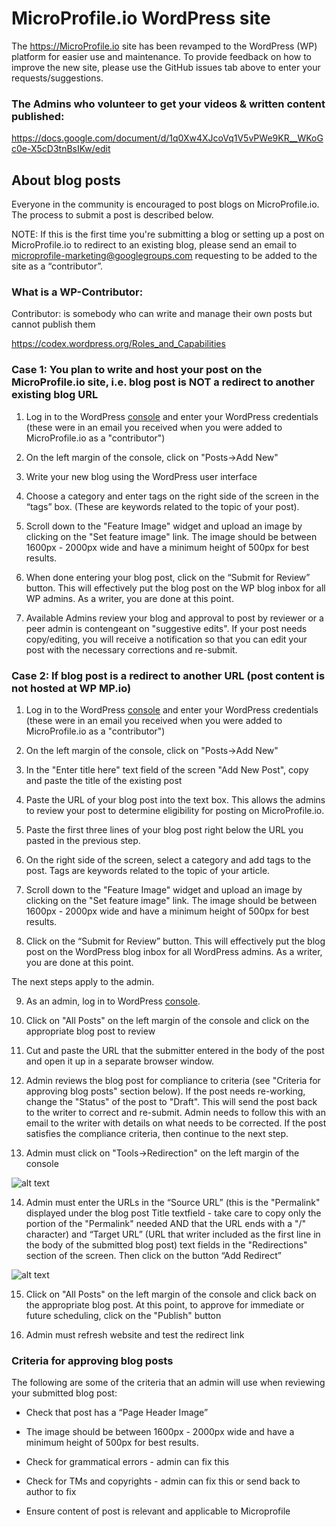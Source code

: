 # MicroProfile.io WordPress site

The https://MicroProfile.io site has been revamped to the WordPress (WP) platform for easier use and maintenance. To provide feedback on how to improve the new site, please use the GitHub issues tab above to enter your requests/suggestions.

### The Admins who volunteer to get your videos & written content published: 

https://docs.google.com/document/d/1q0Xw4XJcoVq1V5vPWe9KR__WKoGc0e-X5cD3tnBsIKw/edit

## About blog posts

Everyone in the community is encouraged to post blogs on MicroProfile.io. The process to submit a post is described below.

NOTE: If this is the first time you're submitting a blog or setting up a post on MicroProfile.io to redirect to an existing blog, please send an email to microprofile-marketing@googlegroups.com requesting to be added to the site as a “contributor”.

### What is a WP-Contributor:

Contributor: is somebody who can write and manage their own posts but cannot publish them

 https://codex.wordpress.org/Roles_and_Capabilities


### Case 1: You plan to write and host your post on the MicroProfile.io site, i.e. blog post is NOT a redirect to another existing blog URL

1. Log in to the WordPress [console](https://microprofile.wpengine.com/wp-admin/) and enter your WordPress credentials (these were in an email you received when you were added to MicroProfile.io as a "contributor")

2. On the left margin of the console, click on "Posts->Add New"

3. Write your new blog using the WordPress user interface

4. Choose a category and enter tags on the right side of the screen in the “tags” box. (These are keywords related to the topic of your post).

5. Scroll down to the "Feature Image" widget and upload an image by clicking on the "Set feature image" link. The image should be between 1600px - 2000px wide and have a minimum height of 500px for best results.  

6. When done entering your blog post, click on the “Submit for Review” button. This will effectively put the blog post on the WP blog inbox for all WP admins. As a writer, you are done at this point.

7. Available Admins review your blog and approval to post by reviewer or a peer admin is contengeant on "suggestive edits".  If your post needs copy/editing, you will receive a notification so that you can edit your post with the necessary corrections and re-submit. 

### Case 2: If blog post is a redirect to another URL (post content is not hosted at WP MP.io)

1. Log in to the WordPress [console](https://microprofile.wpengine.com/wp-admin/) and enter your WordPress credentials (these were in an email you received when you were added to MicroProfile.io as a "contributor")

2. On the left margin of the console, click on "Posts->Add New"

3. In the "Enter title here" text field of the screen "Add New Post", copy and paste the title of the existing post

4. Paste the URL of your blog post into the text box. This allows the admins to review your post to determine eligibility for posting on MicroProfile.io.

5. Paste the first three lines of your blog post right below the URL you pasted in the previous step.

6. On the right side of the screen, select a category and add tags to the post. Tags are keywords related to the topic of your article.

7. Scroll down to the "Feature Image" widget and upload an image by clicking on the "Set feature image" link. The image should be between 1600px - 2000px wide and have a minimum height of 500px for best results. 

8. Click on the “Submit for Review” button. This will effectively put the blog post on the WordPress blog inbox for all WordPress admins. As a writer, you are done at this point.

The next steps apply to the admin.

9. As an admin, log in to WordPress [console](https://microprofile.wpengine.com/wp-admin/).

10. Click on "All Posts" on the left margin of the console and click on the appropriate blog post to review

11. Cut and paste the URL that the submitter entered in the body of the post and open it up in a separate browser window.

12. Admin reviews the blog post for compliance to criteria (see "Criteria for approving blog posts" section below). If the post needs re-working, change the "Status" of the post to "Draft".  This will send the post back to the writer to correct and re-submit. Admin needs to follow this with an email to the writer with details on what needs to be corrected. If the post satisfies the compliance criteria, then continue to the next step.

13. Admin must click on "Tools->Redirection" on the left margin of the console

![alt text](https://github.com/microprofile/wpsite/blob/master/images/selectToolsRedirection.png)

14. Admin must enter the URLs in the “Source URL” (this is the "Permalink" displayed under the blog post Title textfield - take care to copy only the portion of the "Permalink" needed AND that the URL ends with a "/" character) and “Target URL” (URL that writer included as the first line in the body of the submitted blog post) text fields in the "Redirections" section of the screen. Then click on the button “Add Redirect”

![alt text](https://github.com/microprofile/wpsite/blob/master/images/enterURLsForRedirection.png)

15. Click on "All Posts" on the left margin of the console and click back on the appropriate blog post. At this point, to approve for immediate or future scheduling, click on the "Publish" button

16. Admin must refresh website and test the redirect link

### Criteria for approving blog posts

The following are some of the criteria that an admin will use when reviewing your submitted blog post:

* Check that post has a “Page Header Image”

* The image should be between 1600px - 2000px wide and have a minimum height of 500px for best results.

* Check for grammatical errors - admin can fix this

* Check for TMs and copyrights - admin can fix this or send back to author to fix

* Ensure content of post is relevant and applicable to Microprofile
